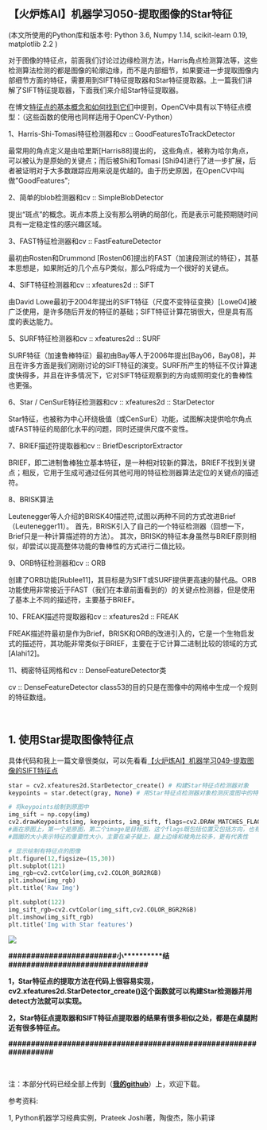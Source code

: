 【火炉炼AI】机器学习050-提取图像的Star特征
-

(本文所使用的Python库和版本号: Python 3.6, Numpy 1.14, scikit-learn 0.19, matplotlib 2.2 )

对于图像的特征点，前面我们讨论过边缘检测方法，Harris角点检测算法等，这些检测算法检测的都是图像的轮廓边缘，而不是内部细节，如果要进一步提取图像内部细节方面的特征，需要用到SIFT特征提取器和Star特征提取器。上一篇我们讲解了SIFT特征提取器，下面我们来介绍Star特征提取器。

在博文[特征点的基本概念和如何找到它们](https://www.cnblogs.com/jsxyhelu/p/7520047.html)中提到，OpenCV中具有以下特征点模型：（这些函数的使用也同样适用于OpenCV-Python）

1、Harris-Shi-Tomasi特征检测器和cv :: GoodFeaturesToTrackDetector

 最常用的角点定义是由哈里斯[Harris88]提出的， 这些角点，被称为哈尔角点，可以被认为是原始的关键点；而后被Shi和Tomasi [Shi94]进行了进一步扩展，后者被证明对于大多数跟踪应用来说是优越的。由于历史原因，在OpenCV中叫做”GoodFeatures";
 
2、简单的blob检测器和cv :: SimpleBlobDetector

 提出“斑点”的概念。斑点本质上没有那么明确的局部化，而是表示可能预期随时间具有一定稳定性的感兴趣区域。

3、FAST特征检测器和cv :: FastFeatureDetector

最初由Rosten和Drummond [Rosten06]提出的FAST（加速段测试的特征），其基本思想是，如果附近的几个点与P类似，那么P将成为一个很好的关键点。

4、SIFT特征检测器和cv :: xfeatures2d :: SIFT

由David Lowe最初于2004年提出的SIFT特征（尺度不变特征变换）[Lowe04]被广泛使用，是许多随后开发的特征的基础；SIFT特征计算花销很大，但是具有高度的表达能力。

5、SURF特征检测器和cv :: xfeatures2d :: SURF

SURF特征（加速鲁棒特征）最初由Bay等人于2006年提出[Bay06，Bay08]，并且在许多方面是我们刚刚讨论的SIFT特征的演变。SURF所产生的特征不仅计算速度快得多，并且在许多情况下，它对SIFT特征观察到的方向或照明变化的鲁棒性也更强。

6、Star / CenSurE特征检测器和cv :: xfeatures2d :: StarDetector

Star特征，也被称为中心环绕极值（或CenSurE）功能，试图解决提供哈尔角点或FAST特征的局部化水平的问题，同时还提供尺度不变性。

7、BRIEF描述符提取器和cv :: BriefDescriptorExtractor

BRIEF，即二进制鲁棒独立基本特征，是一种相对较新的算法，BRIEF不找到关键点；相反，它用于生成可通过任何其他可用的特征检测器算法定位的关键点的描述符。

8、BRISK算法

Leutenegger等人介绍的BRISK40描述符,试图以两种不同的方式改进Brief（Leutenegger11）。 首先，BRISK引入了自己的一个特征检测器（回想一下，Brief只是一种计算描述符的方法）。 其次，BRISK的特征本身虽然与BRIEF原则相似，却尝试以提高整体功能的鲁棒性的方式进行二值比较。

9、ORB特征检测器和cv :: ORB

创建了ORB功能[Rublee11]，其目标是为SIFT或SURF提供更高速的替代品。ORB功能使用非常接近于FAST（我们在本章前面看到的）的关键点检测器，但是使用了基本上不同的描述符，主要基于BRIEF。

10、FREAK描述符提取器和cv :: xfeatures2d :: FREAK

FREAK描述符最初是作为Brief，BRISK和ORB的改进引入的，它是一个生物启发式的描述符，其功能非常类似于BRIEF，主要在于它计算二进制比较的领域的方式[Alahi12]。

11、稠密特征网格和cv :: DenseFeatureDetector类

cv :: DenseFeatureDetector class53的目的只是在图像中的网格中生成一个规则的特征数组。

<br/>

## 1. 使用Star提取图像特征点

具体代码和我上一篇文章很类似，可以先看看[【火炉炼AI】机器学习049-提取图像的SIFT特征点](https://www.cnblogs.com/RayDean/p/9831163.html)

```py
star = cv2.xfeatures2d.StarDetector_create() # 构建Star特征点检测器对象
keypoints = star.detect(gray, None) # 用Star特征点检测器对象检测灰度图中的特征点
```

```py
# 将keypoints绘制到原图中
img_sift = np.copy(img)
cv2.drawKeypoints(img, keypoints, img_sift, flags=cv2.DRAW_MATCHES_FLAGS_DRAW_RICH_KEYPOINTS)
#画在原图上，第一个是原图，第二个image是目标图，这个flags既包括位置又包括方向，也有只有位置的flags
#圆圈的大小表示特征的重要性大小，主要在桌子腿上，腿上边缘和棱角比较多，更有代表性

# 显示绘制有特征点的图像
plt.figure(12,figsize=(15,30))
plt.subplot(121)
img_rgb=cv2.cvtColor(img,cv2.COLOR_BGR2RGB)
plt.imshow(img_rgb)
plt.title('Raw Img')

plt.subplot(122)
img_sift_rgb=cv2.cvtColor(img_sift,cv2.COLOR_BGR2RGB)
plt.imshow(img_sift_rgb)
plt.title('Img with Star features')
```

![](https://i.imgur.com/1eTRql8.png)


**\#\#\#\#\#\#\#\#\#\#\#\#\#\#\#\#\#\#\#\#\#\#\#\#小\*\*\*\*\*\*\*\*\*\*结\#\#\#\#\#\#\#\#\#\#\#\#\#\#\#\#\#\#\#\#\#\#\#\#\#\#\#\#\#\#\#**

**1，Star特征点的提取方法在代码上很容易实现，cv2.xfeatures2d.StarDetector_create()这个函数就可以构建Star检测器并用detect方法就可以实现。**

**2，Star特征点提取器和SIFT特征点提取器的结果有很多相似之处，都是在桌腿附近有很多特征点。**

**\#\#\#\#\#\#\#\#\#\#\#\#\#\#\#\#\#\#\#\#\#\#\#\#\#\#\#\#\#\#\#\#\#\#\#\#\#\#\#\#\#\#\#\#\#\#\#\#\#\#\#\#\#\#\#\#\#\#\#\#\#\#\#\#\#**

<br/>

注：本部分代码已经全部上传到（[**我的github**](https://github.com/RayDean/MachineLearning)）上，欢迎下载。

参考资料:

1, Python机器学习经典实例，Prateek Joshi著，陶俊杰，陈小莉译